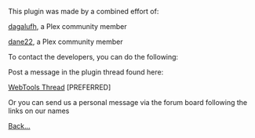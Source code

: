 This plugin was made by a combined effort of:

[dagalufh](https://forums.plex.tv/index.php/user/253163-dagalufh/), a Plex community member

[dane22](https://forums.plex.tv/index.php/user/93609-dane22/), a Plex community member

To contact the developers, you can do the following:

Post a message in the plugin thread found here:

[WebTools Thread](https://forums.plex.tv) [PREFERRED]

Or you can send us a personal message via the forum board following the links on our names


[Back...](https://github.com/dagalufh/WebTools.bundle/wiki)
